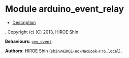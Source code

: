 

# Module arduino_event_relay #
* [Description](#description)


.
Copyright (c) (C) 2013, HIROE Shin

__Behaviours:__ [`gen_event`](gen_event.md).

__Authors:__ HIROE Shin ([`shin@HIROE-no-MacBook-Pro.local`](mailto:shin@HIROE-no-MacBook-Pro.local)).
